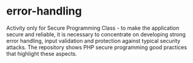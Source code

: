 # error-handling
Activity only for Secure Programming Class - to make the application secure and reliable, it is necessary to concentrate on developing strong error handling, input validation and protection against typical security attacks. The repository shows PHP secure programming good practices that highlight these aspects.
